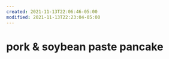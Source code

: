 ```yaml
---
created: 2021-11-13T22:06:46-05:00
modified: 2021-11-13T22:23:04-05:00
---
```


# pork & soybean paste pancake

